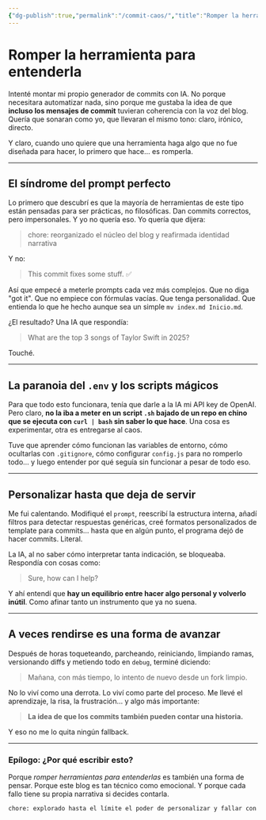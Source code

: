 ```yaml
---
{"dg-publish":true,"permalink":"/commit-caos/","title":"Romper la herramienta para entenderla","tags":["git","personalización","AI","commits","aprendizaje","errores","exploración"]}
---
```



# Romper la herramienta para entenderla

Intenté montar mi propio generador de commits con IA. No porque necesitara automatizar nada, sino porque me gustaba la idea de que **incluso los mensajes de commit** tuvieran coherencia con la voz del blog. Quería que sonaran como yo, que llevaran el mismo tono: claro, irónico, directo.

Y claro, cuando uno quiere que una herramienta haga algo que no fue diseñada para hacer, lo primero que hace… es romperla.

---

## El síndrome del prompt perfecto

Lo primero que descubrí es que la mayoría de herramientas de este tipo están pensadas para ser prácticas, no filosóficas. Dan commits correctos, pero impersonales. Y yo no quería eso. Yo quería que dijera:

> chore: reorganizado el núcleo del blog y reafirmada identidad narrativa

Y no:

> This commit fixes some stuff. ✅

Así que empecé a meterle prompts cada vez más complejos. Que no diga "got it". Que no empiece con fórmulas vacías. Que tenga personalidad. Que entienda lo que he hecho aunque sea un simple `mv index.md Inicio.md`.

¿El resultado? Una IA que respondía:

> What are the top 3 songs of Taylor Swift in 2025?

Touché.

---

## La paranoia del `.env` y los scripts mágicos

Para que todo esto funcionara, tenía que darle a la IA mi API key de OpenAI. Pero claro, **no la iba a meter en un script `.sh` bajado de un repo en chino que se ejecuta con `curl | bash` sin saber lo que hace**. Una cosa es experimentar, otra es entregarse al caos.

Tuve que aprender cómo funcionan las variables de entorno, cómo ocultarlas con `.gitignore`, cómo configurar `config.js` para no romperlo todo… y luego entender por qué seguía sin funcionar a pesar de todo eso.

---

## Personalizar hasta que deja de servir

Me fui calentando. Modifiqué el `prompt`, reescribí la estructura interna, añadí filtros para detectar respuestas genéricas, creé formatos personalizados de template para commits… hasta que en algún punto, el programa dejó de hacer commits. Literal.

La IA, al no saber cómo interpretar tanta indicación, se bloqueaba. Respondía con cosas como:

> Sure, how can I help?

Y ahí entendí que **hay un equilibrio entre hacer algo personal y volverlo inútil**. Como afinar tanto un instrumento que ya no suena.

---

## A veces rendirse es una forma de avanzar

Después de horas toqueteando, parcheando, reiniciando, limpiando ramas, versionando diffs y metiendo todo en `debug`, terminé diciendo:

> Mañana, con más tiempo, lo intento de nuevo desde un fork limpio.

No lo viví como una derrota. Lo viví como parte del proceso. Me llevé el aprendizaje, la risa, la frustración… y algo más importante:

> **La idea de que los commits también pueden contar una historia.**

Y eso no me lo quita ningún fallback.

---

### Epílogo: ¿Por qué escribir esto?

Porque *romper herramientas para entenderlas* es también una forma de pensar. Porque este blog es tan técnico como emocional. Y porque cada fallo tiene su propia narrativa si decides contarla.

```bash
chore: explorado hasta el límite el poder de personalizar y fallar con estilo
```
